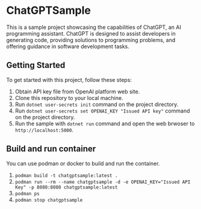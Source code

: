# ChatGPTSample

This is a sample project showcasing the capabilities of ChatGPT, an AI programming assistant. ChatGPT is designed to assist developers in generating code, providing solutions to programming problems, and offering guidance in software development tasks.

## Getting Started

To get started with this project, follow these steps:

1. Obtain API key file from OpenAI platform web site.
1. Clone this repository to your local machine.
1. Run `dotnet user-secrets init` command on the project directory.
1. Run `dotnet user-secrets set OPENAI_KEY "Issued API key"` command on the project directory.
1. Run the sample with `dotnet run` command and open the web brwoser to `http://localhost:5000`.

## Build and run container

You can use podman or docker to build and run the container.

1. `podman build -t chatgptsample:latest .`
1. `podman run --rm --name chatgptsample -d -e OPENAI_KEY="Issued API Key" -p 8080:8080 chatgptsample:latest`
1. `podman ps`
1. `podman stop chatgptsample`
